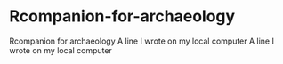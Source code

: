 # Rcompanion-for-archaeology
Rcompanion for archaeology
A line I wrote on my local computer
A line I wrote on my local computer
